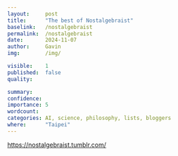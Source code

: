 ```yaml
---
layout:     post
title:      "The best of Nostalgebraist"
baselink:   /nostalgebraist
permalink:  /nostalgebraist
date:       2024-11-07
author:     Gavin   
img:        /img/

visible:    1
published:  false
quality:    

summary:    
confidence: 
importance: 5
wordcount:  
categories: AI, science, philosophy, lists, bloggers
where:      "Taipei"
---
```


https://nostalgebraist.tumblr.com/